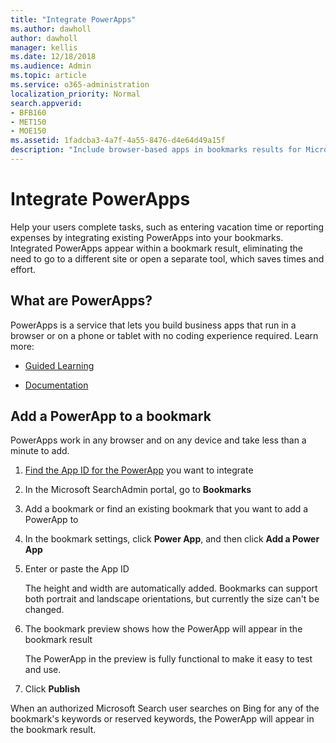 ```yaml
---
title: "Integrate PowerApps"
ms.author: dawholl
author: dawholl
manager: kellis
ms.date: 12/18/2018
ms.audience: Admin
ms.topic: article
ms.service: o365-administration
localization_priority: Normal
search.appverid:
- BFB160
- MET150
- MOE150
ms.assetid: 1fadcba3-4a7f-4a55-8476-d4e64d49a15f
description: "Include browser-based apps in bookmarks results for Microsoft Search"
---
```


# Integrate PowerApps

Help your users complete tasks, such as entering vacation time or reporting expenses by integrating existing PowerApps into your bookmarks. Integrated PowerApps appear within a bookmark result, eliminating the need to go to a different site or open a separate tool, which saves times and effort.
  
## What are PowerApps?

PowerApps is a service that lets you build business apps that run in a browser or on a phone or tablet with no coding experience required. Learn more:
  
- [Guided Learning](https://go.microsoft.com/fwlink/?linkid=2017910)
    
- [Documentation](https://go.microsoft.com/fwlink/?linkid=2017914)
    
## Add a PowerApp to a bookmark

PowerApps work in any browser and on any device and take less than a minute to add.
  
1. [Find the App ID for the PowerApp](https://go.microsoft.com/fwlink/?linkid=2018005) you want to integrate 
    
2. In the Microsoft SearchAdmin portal, go to **Bookmarks**
    
3. Add a bookmark or find an existing bookmark that you want to add a PowerApp to
    
4. In the bookmark settings, click **Power App**, and then click **Add a Power App**
    
5. Enter or paste the App ID
    
    The height and width are automatically added. Bookmarks can support both portrait and landscape orientations, but currently the size can't be changed.
    
6. The bookmark preview shows how the PowerApp will appear in the bookmark result
    
    The PowerApp in the preview is fully functional to make it easy to test and use.
    
7. Click **Publish**
    
When an authorized Microsoft Search user searches on Bing for any of the bookmark's keywords or reserved keywords, the PowerApp will appear in the bookmark result.

  

